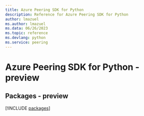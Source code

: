 ```yaml
---
title: Azure Peering SDK for Python
description: Reference for Azure Peering SDK for Python
author: lmazuel
ms.author: lmazuel
ms.data: 06/26/2023
ms.topic: reference
ms.devlang: python
ms.service: peering
---
```

# Azure Peering SDK for Python - preview
## Packages - preview
[!INCLUDE [packages](peering-index.md)]